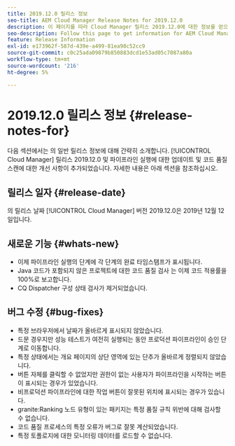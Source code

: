 ```yaml
---
title: 2019.12.0 릴리스 정보
seo-title: AEM Cloud Manager Release Notes for 2019.12.0
description: 이 페이지를 따라 Cloud Manager 릴리스 2019.12.0에 대한 정보를 얻으십시오.
seo-description: Follow this page to get information for AEM Cloud Manager Release 2019.12.0.
feature: Release Information
exl-id: e173962f-587d-439e-a499-81ea98c52cc9
source-git-commit: c0c25ada09879b850883dcd1e53ad05c7087a80a
workflow-type: tm+mt
source-wordcount: '216'
ht-degree: 5%

---
```


# 2019.12.0 릴리스 정보 {#release-notes-for}

다음 섹션에서는 의 일반 릴리스 정보에 대해 간략히 소개합니다. [!UICONTROL Cloud Manager] 릴리스 2019.12.0 및 파이프라인 실행에 대한 업데이트 및 코드 품질 스캔에 대한 개선 사항이 추가되었습니다.
자세한 내용은 아래 섹션을 참조하십시오.

## 릴리스 일자 {#release-date}

의 릴리스 날짜 [!UICONTROL Cloud Manager] 버전 2019.12.0은 2019년 12월 12일입니다.

## 새로운 기능 {#whats-new}

* 이제 파이프라인 실행의 단계에 각 단계의 완료 타임스탬프가 표시됩니다.
* Java 코드가 포함되지 않은 프로젝트에 대한 코드 품질 검사 는 이제 코드 적용률을 100%로 보고합니다.
* CQ Dispatcher 구성 상태 검사가 제거되었습니다.

## 버그 수정 {#bug-fixes}

* 특정 브라우저에서 날짜가 올바르게 표시되지 않았습니다.
* 드문 경우지만 성능 테스트가 여전히 실행되는 동안 프로덕션 파이프라인이 승인 단계로 이동합니다.
* 특정 상태에서는 개요 페이지의 상단 영역에 있는 단추가 올바르게 정렬되지 않았습니다.
* 버튼 자체를 클릭할 수 없었지만 권한이 없는 사용자가 파이프라인을 시작하는 버튼이 표시되는 경우가 있었습니다.
* 비프로덕션 파이프라인에 대한 작업 버튼이 잘못된 위치에 표시되는 경우가 있습니다.
* granite:Ranking 노드 유형이 있는 패키지는 특정 품질 규칙 위반에 대해 검사할 수 없습니다.
* 코드 품질 프로세스의 특정 오류가 버그로 잘못 계산되었습니다.
* 특정 토폴로지에 대한 모니터링 데이터를 로드할 수 없습니다.
